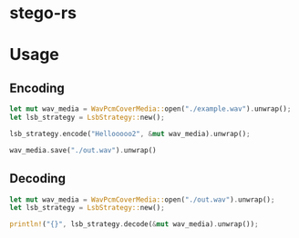 # stego-rs

# Usage

## Encoding

```rust
let mut wav_media = WavPcmCoverMedia::open("./example.wav").unwrap();
let lsb_strategy = LsbStrategy::new();

lsb_strategy.encode("Hellooooo2", &mut wav_media).unwrap();

wav_media.save("./out.wav").unwrap()
```

## Decoding

```rust
let mut wav_media = WavPcmCoverMedia::open("./out.wav").unwrap();
let lsb_strategy = LsbStrategy::new();

println!("{}", lsb_strategy.decode(&mut wav_media).unwrap());
```